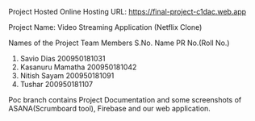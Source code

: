 Project Hosted Online
Hosting URL: https://final-project-c1dac.web.app

Project Name: Video Streaming Application (Netflix Clone)

Names of the Project Team Members
S.No.	Name	  PR No.(Roll No.)
1.	Savio Dias	200950181031
2.	Kasanuru Mamatha	200950181042
3.	Nitish Sayam	200950181091
4.	Tushar	200950181107

Poc branch contains Project Documentation and some screenshots of ASANA(Scrumboard tool), Firebase and our web application.


